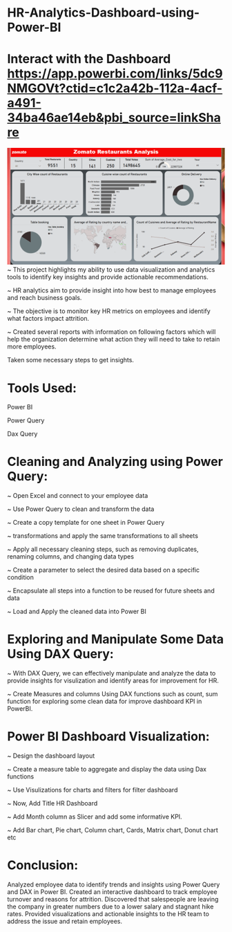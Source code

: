 # HR-Analytics-Dashboard-using-Power-BI
# Interact with the Dashboard https://app.powerbi.com/links/5dc9NMGOVt?ctid=c1c2a42b-112a-4acf-a491-34ba46ae14eb&pbi_source=linkShare
![Zomato](https://github.com/KiranKumarMalik/Zomato-sales-Data-Analysis/blob/5a6f628cb98724455bbb3c011881b33200985dce/Zomato.png)
~ This project highlights my ability to use data visualization and analytics tools to identify key insights and provide actionable recommendations.

~  HR analytics aim to provide insight into how best to manage employees and reach business goals. 

~  The objective is to monitor key HR metrics on employees and identify what factors impact attrition.

~  Created several reports with information on following factors which will help the organization determine what action they will need to take to retain more employees. 

Taken some necessary steps to get insights.

# Tools Used:
Power BI

Power Query

Dax Query

# Cleaning and Analyzing using Power Query:
~ Open Excel and connect to your employee data

~ Use Power Query to clean and transform the data 

~ Create a copy template for one sheet in Power Query 

~ transformations and apply the same transformations to all sheets

~ Apply all necessary cleaning steps, such as removing duplicates,
 renaming columns, and changing data types

~ Create a parameter to select the desired data based on a 
specific condition

~ Encapsulate all steps into a function to be reused for future sheets and data

~ Load and Apply the cleaned data into Power BI


# Exploring and Manipulate Some Data Using DAX Query:
~ With DAX Query, we can effectively manipulate and analyze the data to provide insights for visulization and identify areas for improvement for HR.

~ Create Measures and columns Using DAX functions such as count, sum function for exploring some clean data for improve dashboard KPI in PowerBI.

# Power BI Dashboard Visualization:
~ Design the dashboard layout

~ Create a measure table to aggregate and display the data using Dax functions

~ Use Visulizations for charts and filters for filter dashboard

~ Now, Add Title HR Dashboard

~ Add Month column as Slicer and add some informative KPI.

~ Add Bar chart, Pie chart, Column chart, Cards, Matrix chart, Donut chart etc

# Conclusion:
Analyzed employee data to identify trends and insights using Power Query and DAX in Power BI. Created an interactive dashboard to track employee turnover and reasons for attrition. Discovered that salespeople are leaving the company in greater numbers due to a lower salary and stagnant hike rates. Provided visualizations and actionable insights to the HR team to address the issue and retain employees.
